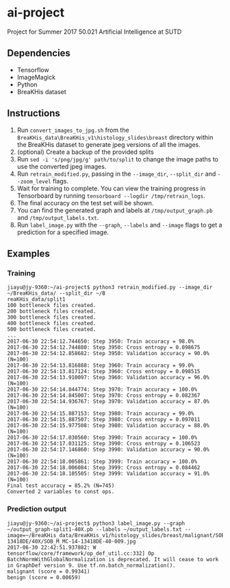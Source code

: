 # ai-project
Project for Summer 2017 50.021 Artificial Intelligence at SUTD

## Dependencies
- Tensorflow
- ImageMagick
- Python
- BreaKHis dataset

## Instructions
1. Run `convert_images_to_jpg.sh` from the `BreaKHis_data\BreaKHis_v1\histology_slides\breast` directory within the BreaKHis dataset to generate jpeg versions of all the images.
2. (optional) Create a backup of the provided splits
3. Run `sed -i 's/png/jpg/g' path/to/split` to change the image paths to use the converted jpeg images.
4. Run `retrain_modified.py`, passing in the `--image_dir`, `--split_dir` and `--zoom_level` flags.
5. Wait for training to complete. You can view the training progress in Tensorboard by running `tensorboard --logdir /tmp/retrain_logs`.
6. The final accuracy on the test set will be shown.
7. You can find the generated graph and labels at `/tmp/output_graph.pb` and `/tmp/output_labels.txt`.
8. Run `label_image.py` with the `--graph`, `--labels` and `--image` flags to get a prediction for a specified image.

## Examples
### Training
```
jiayu@jy-9360:~/ai-project$ python3 retrain_modified.py --image_dir ~/BreaKHis_data/ --split_dir ~/B
reaKHis_data/split1
100 bottleneck files created.
200 bottleneck files created.
300 bottleneck files created.
400 bottleneck files created.
500 bottleneck files created.
...
2017-06-30 22:54:12.744650: Step 3950: Train accuracy = 98.0%
2017-06-30 22:54:12.744880: Step 3950: Cross entropy = 0.098675
2017-06-30 22:54:12.858682: Step 3950: Validation accuracy = 90.0% (N=100)
2017-06-30 22:54:13.816888: Step 3960: Train accuracy = 99.0%
2017-06-30 22:54:13.817124: Step 3960: Cross entropy = 0.098515
2017-06-30 22:54:13.910097: Step 3960: Validation accuracy = 96.0% (N=100)
2017-06-30 22:54:14.844774: Step 3970: Train accuracy = 100.0%
2017-06-30 22:54:14.845007: Step 3970: Cross entropy = 0.082367
2017-06-30 22:54:14.936767: Step 3970: Validation accuracy = 87.0% (N=100)
2017-06-30 22:54:15.887153: Step 3980: Train accuracy = 99.0%
2017-06-30 22:54:15.887507: Step 3980: Cross entropy = 0.097011
2017-06-30 22:54:15.977508: Step 3980: Validation accuracy = 88.0% (N=100)
2017-06-30 22:54:17.030560: Step 3990: Train accuracy = 100.0%
2017-06-30 22:54:17.031125: Step 3990: Cross entropy = 0.106523
2017-06-30 22:54:17.146860: Step 3990: Validation accuracy = 90.0% (N=100)
2017-06-30 22:54:18.005861: Step 3999: Train accuracy = 100.0%
2017-06-30 22:54:18.006084: Step 3999: Cross entropy = 0.084462
2017-06-30 22:54:18.105505: Step 3999: Validation accuracy = 91.0% (N=100)
Final test accuracy = 85.2% (N=745)
Converted 2 variables to const ops.
```


### Prediction output
```
jiayu@jy-9360:~/ai-project$ python3 label_image.py --graph ~/output_graph-split1-40X.pb --labels ~/output_labels.txt --image=~/BreaKHis_data/BreaKHis_v1/histology_slides/breast/malignant/SOB/mucinous_carcinoma/SOB_M_MC_14-13418DE/40X/SOB_M_MC-14-13418DE-40-009.jpg
2017-06-30 22:42:51.937882: W tensorflow/core/framework/op_def_util.cc:332] Op BatchNormWithGlobalNormalization is deprecated. It will cease to work in GraphDef version 9. Use tf.nn.batch_normalization().
malignant (score = 0.99341)
benign (score = 0.00659)
```
